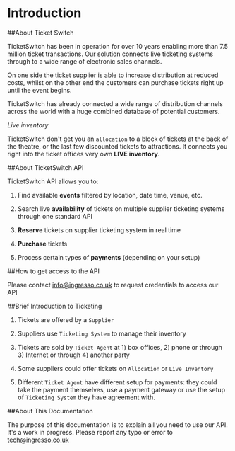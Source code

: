# Introduction

##About Ticket Switch


TicketSwitch has been in operation for over 10 years enabling more than 7.5
million ticket transactions. Our solution connects live ticketing systems
through to a wide range of electronic sales channels.  

On one side the ticket supplier is able to increase distribution at reduced
costs, whilst on the other end the customers can purchase tickets right up until
the event begins.

TicketSwitch has already connected a wide range of distribution channels across
the world with a huge combined database of potential customers. 

*Live inventory*

TicketSwitch don't get you an `allocation` to a block of tickets at the
back of the theatre, or the last few discounted tickets to attractions. It
connects you right into the ticket offices very own **LIVE inventory**. 

##About TicketSwitch API


TicketSwitch API allows you to:

1. Find available **events** filtered by location, date time, venue, etc.

2. Search live **availability** of tickets on multiple supplier ticketing
   systems through one standard API

3. **Reserve** tickets on supplier ticketing system in real time

4. **Purchase** tickets

5. Process certain types of **payments** (depending on your setup)


##How to get access to the API

Please contact info@ingresso.co.uk to request credentials to access our API


##Brief Introduction to Ticketing


1. Tickets are offered by a `Supplier` 

2. Suppliers use `Ticketing System` to manage their inventory

3. Tickets are sold by `Ticket Agent` at 1) box offices, 2) phone or
   through 3) Internet or through 4) another party

4. Some suppliers could offer tickets on `Allocation` or `Live Inventory`

5. Different `Ticket Agent` have different setup for payments: they could
   take the payment themselves, use a payment gateway or use the setup of
   `Ticketing System` they have agreement with.

##About This Documentation

The purpose of this documentation is to explain all you need to use our API.
It's a work in progress. Please report any typo or error to tech@ingresso.co.uk
